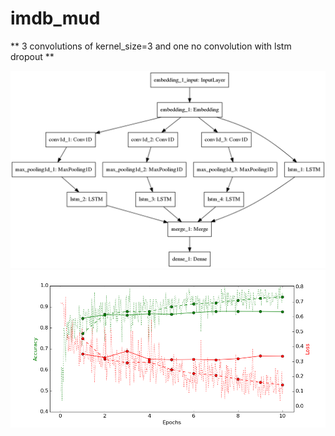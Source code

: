 # imdb_mud

** 3 convolutions of kernel_size=3 and one no convolution with lstm dropout **

![alt text](https://github.com/ayenter/imdb_mud/blob/master/model_3/m3_diagram.png)
![alt text](https://github.com/ayenter/imdb_mud/blob/master/model_3/m3_r1_e10_graph.png)